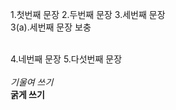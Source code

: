 1.첫번째 문장
2.두번째 문장
3.세번째 문장  
3(a).세번째 문장 보충
</br>
</br>

4.네번째 문장 
5.다섯번째 문장 
</br>
</br>
*기울여 쓰기*  
**굵게 쓰기**
